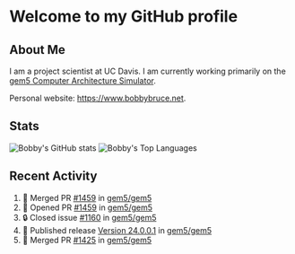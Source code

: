 # Welcome to my GitHub profile

## About Me

I am a project scientist at UC Davis. I am currently working primarily on the [gem5 Computer Architecture Simulator](https://github.com/gem5).

Personal website: <https://www.bobbybruce.net>.

## Stats

![Bobby's GitHub stats](https://github-readme-stats.vercel.app/api?username=bobbyrbruce&show_icons=true&theme=responsive&include_all_commits=true&count_private=true&show=reviews&disable_animations=true)
![Bobby's Top Languages ](https://github-readme-stats.vercel.app/api/top-langs/?username=bobbyrbruce&layout=compact&theme=responsive&count_private=true&langs_count=10&disable_animations=true)

## Recent Activity

<!--START_SECTION:activity-->
1. 🎉 Merged PR [#1459](https://github.com/gem5/gem5/pull/1459) in [gem5/gem5](https://github.com/gem5/gem5)
2. 💪 Opened PR [#1459](https://github.com/gem5/gem5/pull/1459) in [gem5/gem5](https://github.com/gem5/gem5)
3. 🔒 Closed issue [#1160](https://github.com/gem5/gem5/issues/1160) in [gem5/gem5](https://github.com/gem5/gem5)
4. 🚀 Published release [Version 24.0.0.1](https://github.com/gem5/gem5/releases/tag/v24.0.0.1) in [gem5/gem5](https://github.com/gem5/gem5)
5. 🎉 Merged PR [#1425](https://github.com/gem5/gem5/pull/1425) in [gem5/gem5](https://github.com/gem5/gem5)
<!--END_SECTION:activity-->
